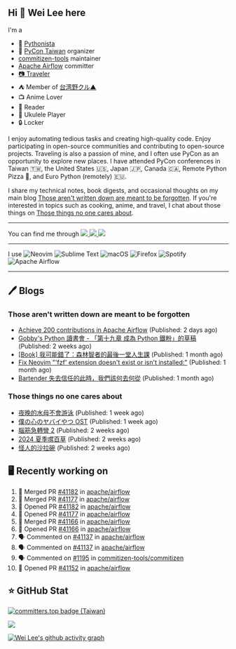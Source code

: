 ## Hi 👋 Wei Lee here

I'm a

* 🐍 [Pythonista](https://pycon-note.wei-lee.me/)
* 🐍 [PyCon Taiwan](https://tw.pycon.org/) organizer
* [commitizen-tools](https://github.com/commitizen-tools) maintainer
* [Apache Airflow](https://github.com/apache/airflow/) committer
* [📷 Traveler](https://travlog.wei-lee.me/)
* ⛺ Member of [台湾野クル▲](https://twitter.com/Taiwannokuru)
* 📺 Anime Lover
* 📖 Reader
* 🎵 Ukulele Player
* 🔒 Locker

I enjoy automating tedious tasks and creating high-quality code. Enjoy participating in open-source communities and contributing to open-source projects. Traveling is also a passion of mine, and I often use PyCon as an opportunity to explore new places. I have attended PyCon conferences in Taiwan 🇹🇼, the United States 🇺🇸, Japan 🇯🇵, Canada 🇨🇦, Remote Python Pizza 🍕, and Euro Python (remotely) 🇪🇺.

I share my technical notes, book digests, and occasional thoughts on my main blog [Those aren't written down are meant to be forgotten](https://blog.wei-lee.me/). If you're interested in topics such as cooking, anime, and travel, I chat about those things on [Those things no one cares about](https://travlog.wei-lee.me/).


---

<p align="left">
You can find me through
  <a href="https://in.linkedin.com/in/clleew" target="blank">
    <img src="https://img.shields.io/badge/LinkedIn-0077B5?style=for-the-badge&logo=linkedin&logoColor=white" />
  </a>
  <a href="https://twitter.com/clleew" target="blank">
    <img src="https://img.shields.io/badge/Twitter-1DA1F2?style=for-the-badge&logo=twitter&logoColor=white" />
  </a>
  <a href="https://github.com/Lee-W/" target="blank">
    <img src="https://img.shields.io/badge/GitHub-100000?style=for-the-badge&logo=github&logoColor=white" />
  </a>
</p>

---

I use ![Neovim](https://img.shields.io/badge/NeoVim-%2357A143.svg?&style=for-the-badge&logo=neovim&logoColor=white) ![Sublime Text](https://img.shields.io/badge/sublime_text-%23575757.svg?style=for-the-badge&logo=sublime-text&logoColor=important) ![macOS](https://img.shields.io/badge/mac%20os-000000?style=for-the-badge&logo=macos&logoColor=F0F0F0) ![Firefox](https://img.shields.io/badge/Firefox-FF7139?style=for-the-badge&logo=Firefox-Browser&logoColor=white) ![Spotify](https://img.shields.io/badge/Spotify-1ED760?style=for-the-badge&logo=spotify&logoColor=white) ![Apache Airflow](https://img.shields.io/badge/Apache%20Airflow-017CEE?style=for-the-badge&logo=Apache%20Airflow&logoColor=white)

---


## 🖊️ Blogs

### Those aren't written down are meant to be forgotten

* [Achieve 200 contributions in Apache Airflow](https://blog.wei-lee.me/posts/tech/2024/07/achieve-200-contributions-in-apache-airflow) (Published: 2 days ago)
* [Gobby&#39;s Python 讀書會 - 「第十九章 成為 Python 鐵粉」的草稿](https://blog.wei-lee.me/posts/tech/2024/07/Introducing-Python-ch19-draft) (Published: 2 weeks ago)
* [[Book] 我可能錯了：森林智者的最後一堂人生課](https://blog.wei-lee.me/posts/book/2024/06/I-May-Be-Wrong) (Published: 1 month ago)
* [Fix Neovim &#34;&#39;fzf&#39; extension doesn&#39;t exist or isn&#39;t installed:&#34;](https://blog.wei-lee.me/posts/tech/2024/06/neo-vim-fzf-not-loaded) (Published: 1 month ago)
* [Bartender 失去信任的此時，我們該何去何從](https://blog.wei-lee.me/posts/tech/2024/06/where-should-we-go-if-bartender-is-no-longer-considered-safe) (Published: 1 month ago)

### Those things no one cares about
 
 * [夜晚的水母不會游泳](https://travlog.wei-lee.me/posts/review/2024/07/yurukura) (Published: 1 week ago)
 * [僕の心のヤバイやつ OST](https://travlog.wei-lee.me/posts/review/2024/07/bokuyaba-ost) (Published: 1 week ago)
 * [腦筋急轉彎 2](https://travlog.wei-lee.me/posts/review/2024/07/inside-out-2) (Published: 2 weeks ago)
 * [2024 夏季嚐百草](https://travlog.wei-lee.me/posts/review/2024/07/what-i-will-watch-in-2024-summer) (Published: 2 weeks ago)
 * [怪人的沙拉碗](https://travlog.wei-lee.me/posts/review/2024/07/Salad-Bowl-of-Eccentrics) (Published: 2 weeks ago)

## 🖥️ Recently working on

1. 🎉 Merged PR [#41182](https://github.com/apache/airflow/pull/41182) in [apache/airflow](https://github.com/apache/airflow)
2. 🎉 Merged PR [#41177](https://github.com/apache/airflow/pull/41177) in [apache/airflow](https://github.com/apache/airflow)
3. 💪 Opened PR [#41182](https://github.com/apache/airflow/pull/41182) in [apache/airflow](https://github.com/apache/airflow)
4. 💪 Opened PR [#41177](https://github.com/apache/airflow/pull/41177) in [apache/airflow](https://github.com/apache/airflow)
5. 🎉 Merged PR [#41166](https://github.com/apache/airflow/pull/41166) in [apache/airflow](https://github.com/apache/airflow)
6. 💪 Opened PR [#41166](https://github.com/apache/airflow/pull/41166) in [apache/airflow](https://github.com/apache/airflow)
7. 🗣 Commented on [#41137](https://github.com/apache/airflow/pull/41137#issuecomment-2261765292) in [apache/airflow](https://github.com/apache/airflow)
8. 🗣 Commented on [#41137](https://github.com/apache/airflow/pull/41137#issuecomment-2261764178) in [apache/airflow](https://github.com/apache/airflow)
9. 🗣 Commented on [#1195](https://github.com/commitizen-tools/commitizen/pull/1195#issuecomment-2260681580) in [commitizen-tools/commitizen](https://github.com/commitizen-tools/commitizen)
10. 💪 Opened PR [#41152](https://github.com/apache/airflow/pull/41152) in [apache/airflow](https://github.com/apache/airflow)


## ⭐ GitHub Stat

[![committers.top badge (Taiwan)](https://user-badge.committers.top/taiwan_public/Lee-W.svg)](https://user-badge.committers.top/taiwan_public/Lee-W)

[![](https://github-readme-stats.vercel.app/api?username=Lee-W&show_icons=true&hide_title=true&cache_seconds=86400)](https://github.com/anuraghazra/github-readme-stats)

[![Wei Lee's github activity graph](https://github-readme-activity-graph.vercel.app/graph?username=Lee-W&theme=dracula)](https://github.com/ashutosh00710/github-readme-activity-graph)
